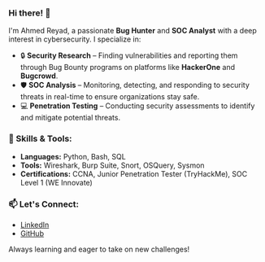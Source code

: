 ### Hi there! 👋

I'm Ahmed Reyad, a passionate **Bug Hunter** and **SOC Analyst** with a deep interest in cybersecurity. I specialize in:

- 🔒 **Security Research** – Finding vulnerabilities and reporting them through Bug Bounty programs on platforms like **HackerOne** and **Bugcrowd**.
- 🛡️ **SOC Analysis** – Monitoring, detecting, and responding to security threats in real-time to ensure organizations stay safe.
- 💻 **Penetration Testing** – Conducting security assessments to identify and mitigate potential threats.

### 🔧 Skills & Tools:
- **Languages:** Python, Bash, SQL
- **Tools:** Wireshark, Burp Suite, Snort, OSQuery, Sysmon
- **Certifications:** CCNA, Junior Penetration Tester (TryHackMe), SOC Level 1 (WE Innovate)

### 📫 Let's Connect:
- [LinkedIn](https://www.linkedin.com/in/ahmed-reyad-8a1190227/)
- [GitHub](https://github.com/reyadjr0x1)

Always learning and eager to take on new challenges!

